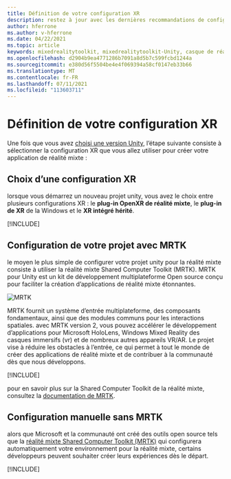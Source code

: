 ```yaml
---
title: Définition de votre configuration XR
description: restez à jour avec les dernières recommandations de configuration de XR unity pour le développement d’applications HoloLens.
author: hferrone
ms.author: v-hferrone
ms.date: 04/22/2021
ms.topic: article
keywords: mixedrealitytoolkit, mixedrealitytoolkit-Unity, casque de réalité mixte, casque Windows Mixed Reality, casque de réalité virtuelle, Unity
ms.openlocfilehash: d2904b9ea4771286b7091a8d5b7c599fcbd1244a
ms.sourcegitcommit: e380d56f5504be4e4f069394a58cf0147eb33b66
ms.translationtype: MT
ms.contentlocale: fr-FR
ms.lasthandoff: 07/11/2021
ms.locfileid: "113603711"
---
```

# <a name="setting-up-your-xr-configuration"></a>Définition de votre configuration XR

Une fois que vous avez [choisi une version Unity](choosing-unity-version.md), l’étape suivante consiste à sélectionner la configuration XR que vous allez utiliser pour créer votre application de réalité mixte :

## <a name="choosing-an-xr-configuration"></a>Choix d’une configuration XR

lorsque vous démarrez un nouveau projet unity, vous avez le choix entre plusieurs configurations XR : le **plug-in OpenXR de réalité mixte**, le **plug-in de XR** de la Windows et le **XR intégré hérité**.

[!INCLUDE[](includes/xr/intro.md)]

## <a name="setting-up-your-project-with-mrtk"></a>Configuration de votre projet avec MRTK

le moyen le plus simple de configurer votre projet unity pour la réalité mixte consiste à utiliser la réalité mixte Shared Computer Toolkit (MRTK).  MRTK pour Unity est un kit de développement multiplateforme Open source conçu pour faciliter la création d’applications de réalité mixte étonnantes.

![MRTK](../../design/images/MRTK_UX_Hero.png)

MRTK fournit un système d’entrée multiplateforme, des composants fondamentaux, ainsi que des modules communs pour les interactions spatiales.  avec MRTK version 2, vous pouvez accélérer le développement d’applications pour Microsoft HoloLens, Windows Mixed Reality des casques immersifs (vr) et de nombreux autres appareils VR/AR. Le projet vise à réduire les obstacles à l’entrée, ce qui permet à tout le monde de créer des applications de réalité mixte et de contribuer à la communauté dès que nous développons.

[!INCLUDE[](includes/xr/mrtk-next-step.md)]

pour en savoir plus sur la Shared Computer Toolkit de la réalité mixte, consultez la [documentation de MRTK](/windows/mixed-reality/mrtk-unity).

## <a name="manual-setup-without-mrtk"></a>Configuration manuelle sans MRTK

alors que Microsoft et la communauté ont créé des outils open source tels que la [réalité mixte Shared Computer Toolkit (MRTK)](/windows/mixed-reality/mrtk-unity) qui configurera automatiquement votre environnement pour la réalité mixte, certains développeurs peuvent souhaiter créer leurs expériences dès le départ.

[!INCLUDE[](includes/xr/manual-setup.md)]